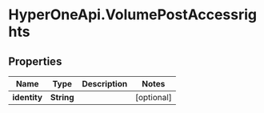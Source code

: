 # HyperOneApi.VolumePostAccessrights

## Properties

Name | Type | Description | Notes
------------ | ------------- | ------------- | -------------
**identity** | **String** |  | [optional] 


